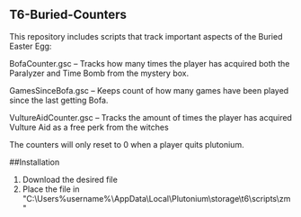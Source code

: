 ## T6-Buried-Counters

This repository includes scripts that track important aspects of the Buried Easter Egg:

BofaCounter.gsc – Tracks how many times the player has acquired both the Paralyzer and Time Bomb from the mystery box.

GamesSinceBofa.gsc – Keeps count of how many games have been played since the last getting Bofa.

VultureAidCounter.gsc – Tracks the amount of times the player has acquired Vulture Aid as a free perk from the witches

The counters will only reset to 0 when a player quits plutonium. 

##Installation

1. Download the desired file
2. Place the file in "C:\Users\%username%\AppData\Local\Plutonium\storage\t6\scripts\zm"


